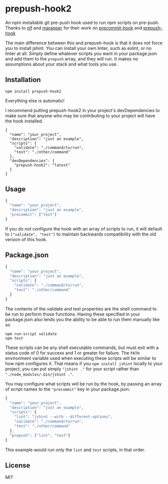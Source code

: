 prepush-hook2
============

An npm installable git pre-push hook used to run npm scripts on pre-push.
Thanks to [nlf] and [marapper] for their work on [precommit-hook] and [prepush-hook]

The main difference between this and prepush-hook is that it does not force you to install jshint. You can install your own linter, such as eslint, or no linter at all. Simply define whatever scripts you want in your package.json and add them to the `prepush` array, and they will run. It makes no assumptions about your stack and what tools you use.

[nlf]:https://github.com/nlf
[precommit-hook]:https://github.com/nlf/precommit-hook
[marapper]:https://github.com/marapper
[prepush-hook]:https://github.com/marapper/prepush-hook

Installation
-----

    npm install prepush-hook2


Everything else is automatic!

I recommend putting prepush-hook2 in your project's devDependencies to make sure that anyone who may be contributing to your project will have the hook installed.

```
{
  "name": "your_project",
  "description": "just an example",
  "scripts": {
    "validate": "./command/to/run",
    "test": "./other/command"
  },
  "devDependencies": {
    "prepush-hook2": "latest"
  }
}
```

Usage
-----

```javascript
{
  "name": "your_project",
  "description": "just an example",
  "precommit": ["test"]
}
```

If you do not configure the hook with an array of scripts to run, it will default to `["validate", "test"]` to maintain backwards compatibility with the old version of this hook. 

Package.json
------------

```javascript
{
  "name": "your_project",
  "description": "just an example",
  "scripts": {
    "validate": "./command/to/run",
    "test": "./other/command"
  }
}
```

The contents of the validate and test properties are the shell command to be run to perform those functions. Having these specified in your package.json also
lends you the ability to be able to run them manually like so

```
npm run-script validate
npm test
```

These scripts can be any shell executable commands, but must exit with a status code of 0 for success and 1 or greater for failure. The `PATH` environment variable used when executing these scripts will be similar to how npm configures it. That means if you `npm install jshint` locally to your project, you can put simply `"jshint ."` for your script rather than `"./node_modules/.bin/jshint ."`.

You may configure what scripts will be run by the hook, by passing an array of script names to the `"precommit"` key in your package.json.

```javascript
{
  "name": "your_project",
  "description": "just an example",
  "scripts": {
    "lint": "jshint --with --different-options",
    "validate": "./command/to/run",
    "test": "./other/command"
  },
  "prepush": ["lint", "test"]
}
```

This example would run only the `lint` and `test` scripts, in that order.

License
-------

MIT
